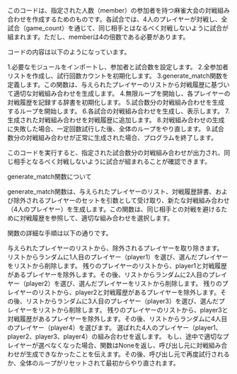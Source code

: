 このコードは、指定された人数（member）の参加者を持つ麻雀大会の対戦組み合わせを作成するためのものです。各試合では、4人のプレイヤーが対戦し、全試合（game_count）を通じて、同じ相手とはなるべく対戦しないように試合が組まれます。ただし、memberは4の倍数である必要があります。

コードの内容は以下のようになっています。

1.必要なモジュールをインポートし、参加者と試合数を設定します。
2.全参加者リストを作成し、試行回数カウントを初期化します。
3.generate_match関数を定義します。この関数は、与えられたプレイヤーのリストから対戦履歴に基づいて適切な対戦組み合わせを生成します。
4.無限ループを開始し、各プレイヤーの対戦履歴を記録する辞書を初期化します。
5.試合数分の対戦組み合わせを生成するループを開始します。
6.各試合の対戦組み合わせを生成し、表示します。
7.生成された対戦組み合わせを対戦履歴に追加します。
8.対戦組み合わせの生成に失敗した場合、一定回数試行した後、全体のループをやり直します。
9.試合数分の対戦組み合わせが正常に生成された場合、プログラムを終了します。

このコードを実行すると、指定された試合数分の対戦組み合わせが出力され、同じ相手となるべく対戦しないように試合が組まれることが確認できます。

generate_match関数について

generate_match関数は、与えられたプレイヤーのリスト、対戦履歴辞書、および除外されるプレイヤーのセットを引数として受け取り、新たな対戦組み合わせ（4人のプレイヤー）を生成します。この関数は、同じ相手との対戦を避けるために対戦履歴を参照して、適切な組み合わせを選択します。

関数の詳細な手順は以下の通りです。

与えられたプレイヤーのリストから、除外されるプレイヤーを取り除きます。
リストからランダムに1人目のプレイヤー（player1）を選び、選んだプレイヤーをリストから削除します。
残りのプレイヤーのリストから、player1と対戦履歴があるプレイヤーを除外します。その後、リストからランダムに2人目のプレイヤー（player2）を選び、選んだプレイヤーをリストから削除します。
残りのプレイヤーのリストから、player2と対戦履歴があるプレイヤーを除外します。その後、リストからランダムに3人目のプレイヤー（player3）を選び、選んだプレイヤーをリストから削除します。
残りのプレイヤーのリストから、player3と対戦履歴があるプレイヤーを除外します。その後、リストからランダムに4人目のプレイヤー（player4）を選びます。
選ばれた4人のプレイヤー（player1、player2、player3、player4）の組み合わせを返します。
もし、途中で適切なプレイヤーが選べなくなった場合、関数はNoneを返し、呼び出し元に対戦組み合わせが生成できなかったことを伝えます。その後、呼び出し元で再度試行されるか、全体のループがリセットされて最初からやり直されます。
